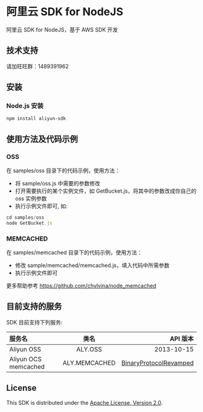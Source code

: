 # 阿里云 SDK for NodeJS

阿里云 SDK for NodeJS，基于 AWS SDK 开发

## 技术支持
请加旺旺群：1489391962

## 安装

### Node.js 安装

```sh
npm install aliyun-sdk
```

## 使用方法及代码示例

### OSS
在 samples/oss 目录下的代码示例，使用方法：
 - 将 sample/oss.js 中需要的参数修改
 - 打开需要执行的某个实例文件，如 GetBucket.js，将其中的参数改成你自己的 oss 实例参数
 - 执行示例文件即可, 如:
 ```javascript
 cd samples/oss
 node GetBucket.js
 ```

### MEMCACHED
在 samples/memcached 目录下的代码示例，使用方法：
 - 修改 sample/memcached/memcached.js，填入代码中所需参数
 - 执行示例文件即可

更多帮助参考 https://github.com/chylvina/node_memcached

## 目前支持的服务

SDK 目前支持下列服务:

| 服务名  | 类名  | API 版本 |
| :------------ |:---------------:| -----:|
| Aliyun OSS      | ALY.OSS | 2013-10-15 |
| Aliyun OCS memcached      | ALY.MEMCACHED        |   [BinaryProtocolRevamped](https://code.google.com/p/memcached/wiki/BinaryProtocolRevamped) |

## License

This SDK is distributed under the
[Apache License, Version 2.0](http://www.apache.org/licenses/LICENSE-2.0).
